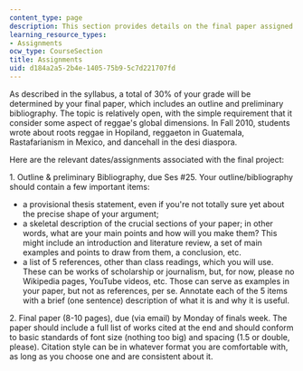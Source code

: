 ```yaml
---
content_type: page
description: This section provides details on the final paper assigned for the course.
learning_resource_types:
- Assignments
ocw_type: CourseSection
title: Assignments
uid: d184a2a5-2b4e-1405-75b9-5c7d221707fd
---
```


As described in the syllabus, a total of 30% of your grade will be determined by your final paper, which includes an outline and preliminary bibliography. The topic is relatively open, with the simple requirement that it consider some aspect of reggae's global dimensions. In Fall 2010, students wrote about roots reggae in Hopiland, reggaeton in Guatemala, Rastafarianism in Mexico, and dancehall in the desi diaspora.

Here are the relevant dates/assignments associated with the final project:

1\. Outline & preliminary Bibliography, due Ses #25. Your outline/bibliography should contain a few important items:

*   a provisional thesis statement, even if you're not totally sure yet about the precise shape of your argument;
*   a skeletal description of the crucial sections of your paper; in other words, what are your main points and how will you make them? This might include an introduction and literature review, a set of main examples and points to draw from them, a conclusion, etc.
*   a list of 5 references, other than class readings, which you will use. These can be works of scholarship or journalism, but, for now, please no Wikipedia pages, YouTube videos, etc. Those can serve as examples in your paper, but not as references, per se. Annotate each of the 5 items with a brief (one sentence) description of what it is and why it is useful.

2\. Final paper (8-10 pages), due (via email) by Monday of finals week. The paper should include a full list of works cited at the end and should conform to basic standards of font size (nothing too big) and spacing (1.5 or double, please). Citation style can be in whatever format you are comfortable with, as long as you choose one and are consistent about it.